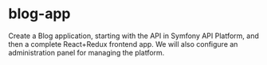 # blog-app
Create a Blog application, starting with the API in Symfony API Platform, and then a complete React+Redux frontend app. We will also configure an administration panel for managing the platform.

